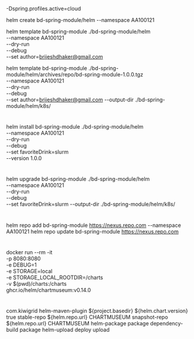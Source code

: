 -Dspring.profiles.active=cloud

helm create bd-spring-module/helm --namespace AA100121

helm template bd-spring-module ./bd-spring-module/helm \
--namespace AA100121 \
--dry-run \
--debug \
--set author=brijeshdhaker@gmail.com

helm template bd-spring-module ./bd-spring-module/helm/archives/repo/bd-spring-module-1.0.0.tgz \
--namespace AA100121 \
--dry-run \
--debug \
--set author=brijeshdhaker@gmail.com
--output-dir ./bd-spring-module/helm/k8s/

#
helm install bd-spring-module ./bd-spring-module/helm \
--namespace AA100121 \
--dry-run \
--debug \
--set favoriteDrink=slurm \
--version 1.0.0

#
helm upgrade bd-spring-module ./bd-spring-module/helm \
--namespace AA100121 \
--dry-run \
--debug \
--set favoriteDrink=slurm
--output-dir ./bd-spring-module/helm/k8s/

#
helm repo add bd-spring-module https://nexus.repo.com --namespace AA100121
helm repo update bd-spring-module https://nexus.repo.com

#
#
#
docker run --rm -it \
  -p 8080:8080 \
  -e DEBUG=1 \
  -e STORAGE=local \
  -e STORAGE_LOCAL_ROOTDIR=/charts \
  -v $(pwd)/charts:/charts \
  ghcr.io/helm/chartmuseum:v0.14.0
  
#
#
#
<plugin>
    <groupId>com.kiwigrid</groupId>
    <artifactId>helm-maven-plugin</artifactId>
    <configuration>
        <chartDirectory>${project.basedir}</chartDirectory>
        <chartVersion>${helm.chart.version}</chartVersion>
        <useLocalHelmBinary>true</useLocalHelmBinary>
        <uploadRepoStable>
            <name>stable-repo</name>
            <url>${helm.repo.url}</url>
            <type>CHARTMUSEUM</type>
        </uploadRepoStable>
        <uploadRepoSnapshot>
            <name>snapshot-repo</name>
            <url>${helm.repo.url}</url>
            <type>CHARTMUSEUM</type>
        </uploadRepoSnapshot>
    </configuration>
    <executions>
        <execution>
            <id>helm-package</id>
            <phase>package</phase>
            <goals>
                <goal>dependency-build</goal>
                <goal>package</goal>
            </goals>
        </execution>
        <execution>
            <id>helm-upload</id>
            <phase>deploy</phase>
            <goals>
                <goal>upload</goal>
            </goals>
        </execution>
    </executions>
</plugin>
